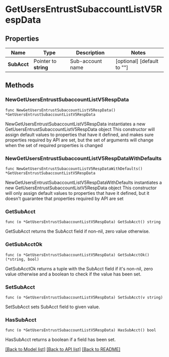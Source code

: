 # GetUsersEntrustSubaccountListV5RespData

## Properties

Name | Type | Description | Notes
------------ | ------------- | ------------- | -------------
**SubAcct** | Pointer to **string** | Sub-account name | [optional] [default to ""]

## Methods

### NewGetUsersEntrustSubaccountListV5RespData

`func NewGetUsersEntrustSubaccountListV5RespData() *GetUsersEntrustSubaccountListV5RespData`

NewGetUsersEntrustSubaccountListV5RespData instantiates a new GetUsersEntrustSubaccountListV5RespData object
This constructor will assign default values to properties that have it defined,
and makes sure properties required by API are set, but the set of arguments
will change when the set of required properties is changed

### NewGetUsersEntrustSubaccountListV5RespDataWithDefaults

`func NewGetUsersEntrustSubaccountListV5RespDataWithDefaults() *GetUsersEntrustSubaccountListV5RespData`

NewGetUsersEntrustSubaccountListV5RespDataWithDefaults instantiates a new GetUsersEntrustSubaccountListV5RespData object
This constructor will only assign default values to properties that have it defined,
but it doesn't guarantee that properties required by API are set

### GetSubAcct

`func (o *GetUsersEntrustSubaccountListV5RespData) GetSubAcct() string`

GetSubAcct returns the SubAcct field if non-nil, zero value otherwise.

### GetSubAcctOk

`func (o *GetUsersEntrustSubaccountListV5RespData) GetSubAcctOk() (*string, bool)`

GetSubAcctOk returns a tuple with the SubAcct field if it's non-nil, zero value otherwise
and a boolean to check if the value has been set.

### SetSubAcct

`func (o *GetUsersEntrustSubaccountListV5RespData) SetSubAcct(v string)`

SetSubAcct sets SubAcct field to given value.

### HasSubAcct

`func (o *GetUsersEntrustSubaccountListV5RespData) HasSubAcct() bool`

HasSubAcct returns a boolean if a field has been set.


[[Back to Model list]](../README.md#documentation-for-models) [[Back to API list]](../README.md#documentation-for-api-endpoints) [[Back to README]](../README.md)


